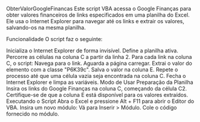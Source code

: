 ObterValorGoogleFinancas
Este script VBA acessa o Google Finanças para obter valores financeiros de links especificados em uma planilha do Excel. Ele usa o Internet Explorer para navegar até os links e extrair os valores, salvando-os na mesma planilha.

Funcionalidade
O script faz o seguinte:

Inicializa o Internet Explorer de forma invisível.
Define a planilha ativa.
Percorre as células na coluna C a partir da linha 2.
Para cada link na coluna C, o script:
Navega para o link.
Aguarda a página carregar.
Extrai o valor do elemento com a classe "P6K39c".
Salva o valor na coluna E.
Repete o processo até que uma célula vazia seja encontrada na coluna C.
Fecha o Internet Explorer e limpa as variáveis.
Modo de Usar
Preparação da Planilha
Insira os links do Google Finanças na coluna C, começando da célula C2.
Certifique-se de que a coluna E está disponível para os valores extraídos.
Executando o Script
Abra o Excel e pressione Alt + F11 para abrir o Editor do VBA.
Insira um novo módulo:
Vá para Inserir > Módulo.
Cole o código fornecido no módulo.  
